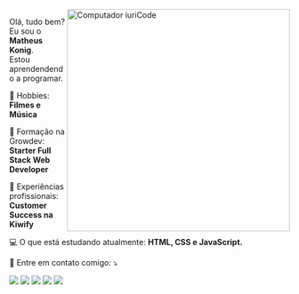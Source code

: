 <img src="https://raw.githubusercontent.com/MicaelliMedeiros/micaellimedeiros/master/image/computer-illustration.png" min-width="400px" max-width="400px" width="400px" align="right" alt="Computador iuriCode">

<p align="left"> 
  Olá, tudo bem? Eu sou o <strong>Matheus Konig</strong>.<br>
  Estou aprendendendo a programar.
</p>

<p align="left">
  🎸 Hobbies: <strong> Filmes e Música </strong>
</p>

<p align="left">
  💼 Formação na Growdev: <strong>Starter Full Stack Web Developer</strong>
</p>

<p align="left">
  🥝 Experiências profissionais: <strong> Customer Success na Kiwify </strong>
</p>

<p align="left">
  💻 O que está estudando atualmente: <strong> HTML, CSS e JavaScript. </strong>
</p>

<p align="left">
  💌 Entre em contato comigo: ⤵️
</p>

<p align="left">
  <a href="mailto:matheuslkonig@gmail.com?subject=Ol%C3%A1%20Matheus!%20Vim%20pelo%20seu%20perfil%20no%20Github." alt="Gmail">
  <img src="https://img.shields.io/badge/-Gmail-FF0000?style=flat-square&labelColor=FF0000&logo=gmail&logoColor=white&link=mailto:matheuslkonig@gmail.com?subject=Ol%C3%A1%20Matheus!%20Vim%20pelo%20seu%20perfil%20no%20Github." /></a>

  <a href="https://www.linkedin.com/in/matheuskonig1/" alt="Linkedin">
  <img src="https://img.shields.io/badge/-Linkedin-0e76a8?style=flat-square&logo=Linkedin&logoColor=white&link=https://www.linkedin.com/in/matheuskonig1/" /></a>

  <a href="https://wa.me/555192608419/" alt="WhatsApp">
  <img src="https://img.shields.io/badge/-WhatsApp-25d366?style=flat-square&labelColor=25d366&logo=whatsapp&logoColor=white&link=https://wa.me/555192608419/"/></a>

  <a href="https://www.facebook.com/matheuslkonig" alt="Facebook">
  <img src="https://img.shields.io/badge/-Facebook-3b5998?style=flat-square&labelColor=3b5998&logo=facebook&logoColor=white&link=https://www.facebook.com/matheuslkonig"/></a>

  <a href="https://www.instagram.com/matheuskonig1/" alt="Instagram">
  <img src="https://img.shields.io/badge/-Instagram-DF0174?style=flat-square&labelColor=DF0174&logo=instagram&logoColor=white&link=https://www.instagram.com/matheuskonig1/"/></a>
</p>  

